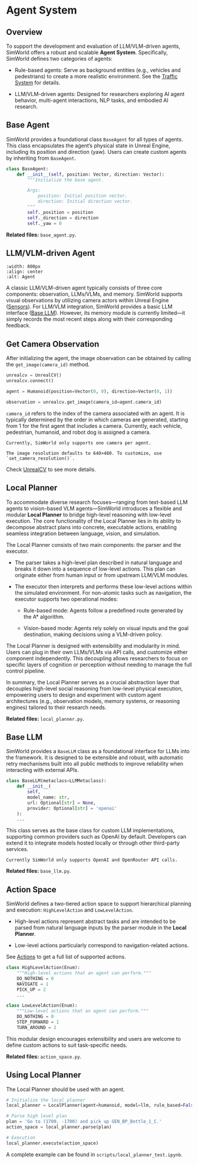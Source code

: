 # Agent System

## Overview
To support the development and evaluation of LLM/VLM-driven agents, SimWorld offers a robust and scalable **Agent System**. Specifically, SimWorld defines two categories of agents:
+ Rule-based agents: Serve as background entities (e.g., vehicles and pedestrians) to create a more realistic environment. See the [Traffic System](traffic_system.md) for details.

+ LLM/VLM-driven agents: Designed for researchers exploring AI agent behavior, multi-agent interactions, NLP tasks, and embodied AI research.

## Base Agent
SimWorld provides a foundational class `BaseAgent` for all types of agents. This class encapsulates the agent’s physical state in Unreal Engine, including its position and direction (yaw). Users can create custom agents by inheriting from `BaseAgent`.
```python
class BaseAgent:
    def __init__(self, position: Vector, direction: Vector):
        """Initialize the base agent.

        Args:
            position: Initial position vector.
            direction: Initial direction vector.
        """
        self._position = position
        self._direction = direction
        self._yaw = 0
```

**Related files:** `base_agent.py`.

## LLM/VLM-driven Agent
```{image} ../assets/agent_system.png
:width: 800px
:align: center
:alt: Agent 
```
A classic LLM/VLM-driven agent typically consists of three core components: observation, LLMs/VLMs, and memory. SimWorld supports visual observations by utilizing camera actors within Unreal Engine ([Sensors](ue_detail.md#sensors)). For LLM/VLM integration, SimWorld provides a basic LLM interface ([Base LLM](#base-llm)). However, its memory module is currently limited—it simply records the most recent steps along with their corresponding feedback.

## Get Camera Observation
After initializing the agent, the image observation can be obtained by calling the `get_image(camera_id)` method.

```python
unrealcv = UnrealCV()
unrealcv.connect()

agent = Humanoid(position=Vector(0, 0), direction=Vector(0, 1))

observation = unrealcv.get_image(camera_id=agent.camera_id)
```

`camera_id` refers to the index of the camera associated with an agent. It is typically determined by the order in which cameras are generated, starting from 1 for the first agent that includes a camera. Currently, each vehicle, pedestrian, humanoid, and robot dog is assigned a camera.

```{note}
Currently, SimWorld only supports one camera per agent.

The image resolution defaults to 640×480. To customize, use `set_camera_resolution()`.
```

Check [UnrealCV](../resources/simworld.communicator.unrealcv.rst) to see more details.

## Local Planner
To accommodate diverse research focuses—ranging from text-based LLM agents to vision-based VLM agents—SimWorld introduces a flexible and modular **Local Planner** to bridge high-level reasoning with low-level execution. The core functionality of the Local Planner lies in its ability to decompose abstract plans into concrete, executable actions, enabling seamless integration between language, vision, and simulation.

The Local Planner consists of two main components: the parser and the executor.

+ The parser takes a high-level plan described in natural language and breaks it down into a sequence of low-level actions. This plan can originate either from human input or from upstream LLM/VLM modules.

+ The executor then interprets and performs these low-level actions within the simulated environment. For non-atomic tasks such as navigation, the executor supports two operational modes:

    + Rule-based mode: Agents follow a predefined route generated by the A* algorithm.

    + Vision-based mode: Agents rely solely on visual inputs and the goal destination, making decisions using a VLM-driven policy.

The Local Planner is designed with extensibility and modularity in mind. Users can plug in their own LLMs/VLMs via API calls, and customize either component independently. This decoupling allows researchers to focus on specific layers of cognition or perception without needing to manage the full control pipeline.

In summary, the Local Planner serves as a crucial abstraction layer that decouples high-level social reasoning from low-level physical execution, empowering users to design and experiment with custom agent architectures (e.g., observation models, memory systems, or reasoning engines) tailored to their research needs.

**Related files:** `local_planner.py`.

## Base LLM
SimWorld provides a `BaseLLM` class as a foundational interface for LLMs into the framework. It is designed to be extensible and robust, with automatic retry mechanisms built into all public methods to improve reliability when interacting with external APIs.

```python
class BaseLLM(metaclass=LLMMetaclass):
    def __init__(
        self,
        model_name: str,
        url: Optional[str] = None,
        provider: Optional[str] = 'openai'
    ):
    ...
```

This class serves as the base class for custom LLM implementations, supporting common providers such as OpenAI by default. Developers can extend it to integrate models hosted locally or through other third-party services.

```{note}
Currently SimWorld only supports OpenAI and OpenRouter API calls.
```

**Related files:** `base_llm.py`.

## Action Space
SimWorld defines a two-tiered action space to support hierarchical planning and execution: `HighLevelAction` and `LowLevelAction`.
+ High-level actions represent abstract tasks and are intended to be parsed from natural language inputs by the parser module in the **Local Planner**.

+ Low-level actions particularly correspond to navigation-related actions.

See [Actions](ue_detail.md#actions) to get a full list of supported actions.

```python
class HighLevelAction(Enum):
    """High-level actions that an agent can perform."""
    DO_NOTHING = 0
    NAVIGATE = 1
    PICK_UP = 2
    ...

class LowLevelAction(Enum):
    """Low-level actions that an agent can perform."""
    DO_NOTHING = 0
    STEP_FORWARD = 1
    TURN_AROUND = 2
```

This modular design encourages extensibility and users are welcome to define custom actions to suit task-specific needs.

**Related files:** `action_space.py`.

## Using Local Planner
The Local Planner should be used with an agent.
```python
# Initialize the local planner
local_planner = LocalPlanner(agent=humanoid, model=llm, rule_based=False)
```
```python
# Parse high level plan
plan = 'Go to (1700, -1700) and pick up GEN_BP_Bottle_1_C.'
action_space = local_planner.parse(plan)
```
```python
# Execution
local_planner.execute(action_space)
```

A complete example can be found in `scripts/local_planner_test.ipynb`.
